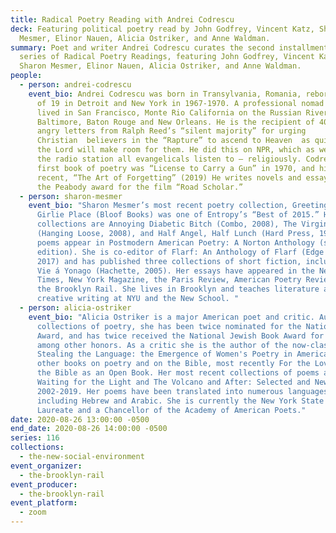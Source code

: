 ```yaml
---
title: Radical Poetry Reading with Andrei Codrescu
deck: Featuring political poetry read by John Godfrey, Vincent Katz, Sharon
  Mesmer, Elinor Nauen, Alicia Ostriker, and Anne Waldman.
summary: Poet and writer Andrei Codrescu curates the second installment in a new
  series of Radical Poetry Readings, featuring John Godfrey, Vincent Katz,
  Sharon Mesmer, Elinor Nauen, Alicia Ostriker, and Anne Waldman.
people:
  - person: andrei-codrescu
    event_bio: Andrei Codrescu was born in Transylvania, Romania, reborn at the age
      of 19 in Detroit and New York in 1967-1970. A professional nomad he has
      lived in San Francisco, Monte Rio California on the Russian River,
      Baltimore, Baton Rouge and New Orleans. He is the recipient of 40,000
      angry letters from Ralph Reed’s “silent majority” for urging
      Christian  believers in the “Rapture” to ascend to Heaven  as quickly as
      the Lord will make room for them. He did this on NPR, which as we know, is
      the radio station all evangelicals listen to – religiously. Codrescu’s
      first book of poetry was “License to Carry a Gun” in 1970, and his most
      recent, “The Art of Forgetting” (2019) He writes novels and essays and won
      the Peabody award for the film “Road Scholar.”
  - person: sharon-mesmer
    event_bio: "Sharon Mesmer’s most recent poetry collection, Greetings From My
      Girlie Place (Bloof Books) was one of Entropy’s “Best of 2015.” Her other
      collections are Annoying Diabetic Bitch (Combo, 2008), The Virgin Formica
      (Hanging Loose, 2008), and Half Angel, Half Lunch (Hard Press, 1998). Four
      poems appear in Postmodern American Poetry: A Norton Anthology (second
      edition). She is co-editor of Flarf: An Anthology of Flarf (Edge Books,
      2017) and has published three collections of short fiction, including Ma
      Vie á Yonago (Hachette, 2005). Her essays have appeared in the New York
      Times, New York Magazine, the Paris Review, American Poetry Review, and
      the Brooklyn Rail. She lives in Brooklyn and teaches literature and
      creative writing at NYU and the New School. "
  - person: alicia-ostriker
    event_bio: "Alicia Ostriker is a major American poet and critic. Author of 17
      collections of poetry, she has been twice nominated for the National Book
      Award, and has twice received the National Jewish Book Award for Poetry,
      among other honors. As a critic she is the author of the now-classic
      Stealing the Language: the Emergence of Women's Poetry in America, and
      other books on poetry and on the Bible, most recently For the Love of God:
      the Bible as an Open Book. Her most recent collections of poems are
      Waiting for the Light and The Volcano and After: Selected and New Poems
      2002-2019. Her poems have been translated into numerous languages
      including Hebrew and Arabic. She is currently the New York State Poet
      Laureate and a Chancellor of the Academy of American Poets."
date: 2020-08-26 13:00:00 -0500
end_date: 2020-08-26 14:00:00 -0500
series: 116
collections:
  - the-new-social-environment
event_organizer:
  - the-brooklyn-rail
event_producer:
  - the-brooklyn-rail
event_platform:
  - zoom
---
```

